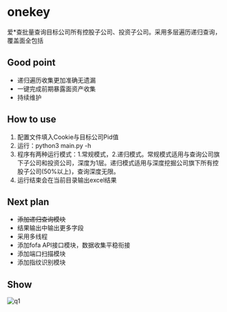 # onekey
爱*查批量查询目标公司所有控股子公司、投资子公司。采用多层遍历递归查询，覆盖面全包括

## Good point
+ 递归遍历收集更加准确无遗漏
+ 一键完成前期暴露面资产收集
+ 持续维护

## How to use
1. 配置文件填入Cookie与目标公司Pid值
2. 运行：python3 main.py -h
3. 程序有两种运行模式：1.常规模式，2.递归模式。常规模式适用与查询公司旗下子公司和投资公司，深度为1层。递归模式适用与深度挖掘公司旗下所有控股子公司(50%以上)，查询深度无限。
4. 运行结束会在当前目录输出excel结果
  
## Next plan
  + <del>添加递归查询模块</del>
  + 结果输出中输出更多字段
  + 采用多线程
  + 添加fofa API接口模块，数据收集平稳衔接
  + 添加端口扫描模块
  + 添加指纹识别模块

## Show
![q1](https://github.com/tonmonkey/onekey/assets/84943423/6e4f8b93-87e0-4a2b-8bdf-c0917b173f45)

